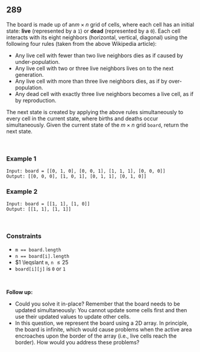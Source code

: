 ## 289

The board is made up of an$m \times n$ grid of cells, where each cell has an initial state: **live** (represented by a `1`) or **dead** (represented by a `0`). Each cell interacts with its eight neighbors (horizontal, vertical, diagonal) using the following four rules (taken from the above Wikipedia article):

- Any live cell with fewer than two live neighbors dies as if caused by under-population.
- Any live cell with two or three live neighbors lives on to the next generation.
- Any live cell with more than three live neighbors dies, as if by over-population.
- Any dead cell with exactly three live neighbors becomes a live cell, as if by reproduction.

The next state is created by applying the above rules simultaneously to every cell in the current state, where births and deaths occur simultaneously. Given the current state of the $m \times n$ grid `board`, return the next state.

<br>

### Example 1

```
Input: board = [[0, 1, 0], [0, 0, 1], [1, 1, 1], [0, 0, 0]]
Output: [[0, 0, 0], [1, 0, 1], [0, 1, 1], [0, 1, 0]]
```

### Example 2

```
Input: board = [[1, 1], [1, 0]]
Output: [[1, 1], [1, 1]]
```

<br>

### Constraints

- `m == board.length`
- `n == board[i].length`
- $1 \leqslant `m`, `n` $\leqslant 25$
- `board[i][j]` is `0` or `1`

<br>

**Follow up:**

- Could you solve it in-place? Remember that the board needs to be updated simultaneously: You cannot update some cells first and then use their updated values to update other cells.
- In this question, we represent the board using a 2D array. In principle, the board is infinite, which would cause problems when the active area encroaches upon the border of the array (i.e., live cells reach the border). How would you address these problems?
